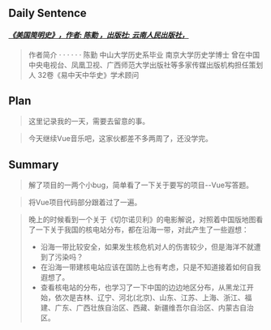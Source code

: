## **Daily Sentence**
#### <u>*《美国简明史》，作者: 陈勤 ，出版社: 云南人民出版社，*</u>
> 作者简介  · · · · · ·
> 陈勤
> 中山大学历史系毕业
> 南京大学历史学博士
> 曾在中国中央电视台、凤凰卫视、广西师范大学出版社等多家传媒出版机构担任策划人
> 32卷《易中天中华史》学术顾问

## **Plan**
> 这里记录我的一天，需要去留意的事。

> 今天继续Vue音乐吧，这家伙都差不多两周了，还没学完。

## **Summary**
> 解了项目的一两个小bug，简单看了一下关于要写的项目--Vue写答题。

> 将Vue项目代码部分跟着过了一遍。

> 晚上的时候看到一个关于《切尔诺贝利》的电影解说，对照着中国版地图看了一下关于我国的核电站分布，都在沿海一带，对此产生了一些遐想：
> + 沿海一带比较安全，如果发生核危机对人的伤害较少，但是海洋不就遭到了污染吗？
> + 在沿海一带建核电站应该在国防上也有考虑，只是不知道接着如何自我遐想了。
> + 查看核电站的分布，也学习了一下中国的边边地区分布，从黑龙江开始，依次是吉林、辽宁、河北(北京)、山东、江苏、上海、浙江、福建、广东、广西壮族自治区、西藏、新疆维吾尔自治区、内蒙古自治区。



